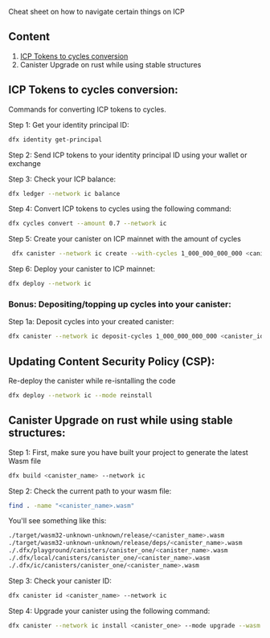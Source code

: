 Cheat sheet on how to navigate certain things on ICP

## Content 
1. [ICP Tokens to cycles conversion](https://github.com/Stephen-Kimoi/ICP-to-do-examples/blob/main/CHEATSHEAT.md#icp-tokens-to-cycles-conversion) 
2. Canister Upgrade on rust while using stable structures 
<!-- 2. Updating Content Security Policy (CSP) -->

## ICP Tokens to cycles conversion: 
Commands for converting ICP tokens to cycles.

Step 1: Get your identity principal ID: 
```bash 
dfx identity get-principal  
``` 

Step 2: Send ICP tokens to your identity principal ID using your wallet or exchange 

Step 3: Check your ICP balance: 
```bash
dfx ledger --network ic balance
```

Step 4: Convert ICP tokens to cycles using the following command:
```bash
dfx cycles convert --amount 0.7 --network ic
```

Step 5: Create your canister on ICP mainnet with the amount of cycles 
```bash 
 dfx canister --network ic create --with-cycles 1_000_000_000_000 <canister_name> 
```

Step 6: Deploy your canister to ICP mainnet:
```bash
dfx deploy --network ic
```

### Bonus: Depositing/topping up cycles into your canister:
Step 1a: Deposit cycles into your created canister: 
```bash
dfx canister --network ic deposit-cycles 1_000_000_000_000 <canister_id>
```

## Updating Content Security Policy (CSP):

Re-deploy the canister while re-isntalling the code 
```bash
dfx deploy --network ic --mode reinstall 
```

## Canister Upgrade on rust while using stable structures:

Step 1: First, make sure you have built your project to generate the latest Wasm file
```bash
dfx build <canister_name> --network ic
```

Step 2: Check the current path to your wasm file: 
```bash
find . -name "<canister_name>.wasm" 
```

You'll see something like this:
```bash
./target/wasm32-unknown-unknown/release/<canister_name>.wasm
./target/wasm32-unknown-unknown/release/deps/<canister_name>.wasm
./.dfx/playground/canisters/canister_one/<canister_name>.wasm
./.dfx/local/canisters/canister_one/<canister_name>.wasm
./.dfx/ic/canisters/canister_one/<canister_name>.wasm
```

Step 3: Check your canister ID:
```bash
dfx canister id <canister_name> --network ic  
```

Step 4: Upgrade your canister using the following command:
```bash
dfx canister --network ic install <canister_one> --mode upgrade --wasm .dfx/ic/canisters/<canister_name>/<canister_name>.wasm
```
